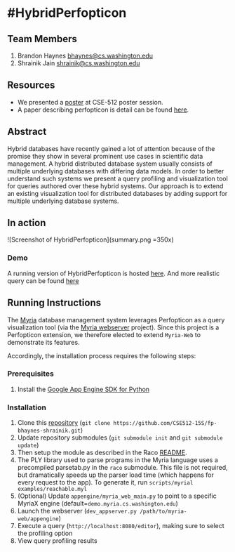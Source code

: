 #HybridPerfopticon
===============

## Team Members

1. Brandon Haynes bhaynes@cs.washington.edu
2. Shrainik Jain shrainik@cs.washington.edu

## Resources

-	We presented a [poster](https://github.com/CSE512-15S/fp-bhaynes-shrainik/blob/master/final/poster.pdf) at CSE-512 poster session. 
-	A paper describing perfopticon is detail can be found [here](https://github.com/CSE512-15S/fp-bhaynes-shrainik/blob/master/final/paper.pdf). 


## Abstract
Hybrid databases have recently gained a lot of attention because of the promise they show in several prominent use cases in scientific data management. A hybrid distributed database system usually consists of multiple underlying databases with differing data models. In order to better understand such systems we present a query profiling and visualization tool for queries authored over these hybrid systems. Our approach is to extend an existing visualization tool for distributed databases  by adding support for multiple underlying database systems.

## In action

![Screenshot of HybridPerfopticon](summary.png =350x)

### Demo

A running version of HybridPerfopticon is hosted [here](http://ec2-52-5-229-118.compute-1.amazonaws.com/profile?queryId=21433). 
And more realistic query can be found [here](http://ec2-52-5-229-118.compute-1.amazonaws.com/profile?queryId=5099)

## Running Instructions

The [Myria](http://myria.cs.washington.edu) database management system leverages Perfopticon as a query visualization tool (via the [Myria webserver](https://github.com/uwescience/myria-web) project).  Since this project is a Perfopticon extension, we therefore elected to extend `Myria-Web` to demonstrate its features.

Accordingly, the installation process requires the following steps:

### Prerequisites

1. Install the [Google App Engine SDK for Python](https://developers.google.com/appengine/downloads#Google_App_Engine_SDK_for_Python)

### Installation

1. Clone this [repository](https://github.com/CSE512-15S/fp-bhaynes-shrainik.git) (`git clone https://github.com/CSE512-15S/fp-bhaynes-shrainik.git`)
2. Update repository submodules (`git submodule init` and `git submodule update`)
3. Then setup the module as described in the Raco [README](https://github.com/uwescience/raco/blob/master/README.md).
4. The PLY library used to parse programs in the Myria language uses a precompiled parsetab.py in the `raco` submodule. This file is not required, but dramatically speeds up the parser load time (which happens for every request to the app). To generate it, run `scripts/myrial examples/reachable.myl`
5. (Optional)  Update `appengine/myria_web_main.py` to point to a specific MyriaX engine (default=`demo.myria.cs.washington.edu`)
6. Launch the webserver (`dev_appserver.py /path/to/myria-web/appengine`)
7. Execute a query (`http://localhost:8080/editor`), making sure to select the profiling option
8. View query profiling results

